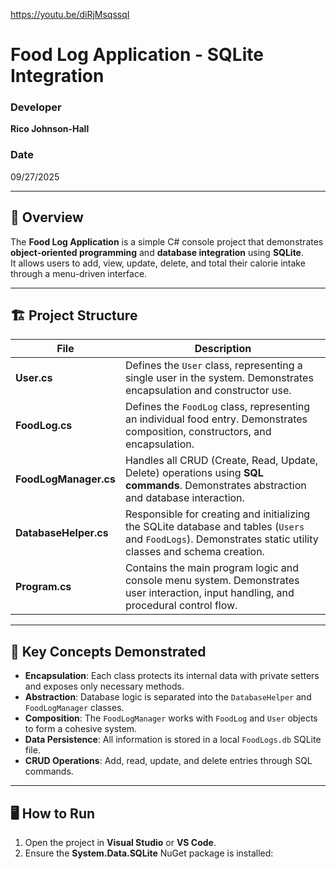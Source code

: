 

https://youtu.be/diRjMsqssqI

# Food Log Application - SQLite Integration

### Developer
**Rico Johnson-Hall**

### Date
09/27/2025

---

## 🧩 Overview
The **Food Log Application** is a simple C# console project that demonstrates **object-oriented programming** and **database integration** using **SQLite**.  
It allows users to add, view, update, delete, and total their calorie intake through a menu-driven interface.

---

## 🏗️ Project Structure

| File | Description |
|------|--------------|
| **User.cs** | Defines the `User` class, representing a single user in the system. Demonstrates encapsulation and constructor use. |
| **FoodLog.cs** | Defines the `FoodLog` class, representing an individual food entry. Demonstrates composition, constructors, and encapsulation. |
| **FoodLogManager.cs** | Handles all CRUD (Create, Read, Update, Delete) operations using **SQL commands**. Demonstrates abstraction and database interaction. |
| **DatabaseHelper.cs** | Responsible for creating and initializing the SQLite database and tables (`Users` and `FoodLogs`). Demonstrates static utility classes and schema creation. |
| **Program.cs** | Contains the main program logic and console menu system. Demonstrates user interaction, input handling, and procedural control flow. |

---

## 🧠 Key Concepts Demonstrated
- **Encapsulation**: Each class protects its internal data with private setters and exposes only necessary methods.
- **Abstraction**: Database logic is separated into the `DatabaseHelper` and `FoodLogManager` classes.
- **Composition**: The `FoodLogManager` works with `FoodLog` and `User` objects to form a cohesive system.
- **Data Persistence**: All information is stored in a local `FoodLogs.db` SQLite file.
- **CRUD Operations**: Add, read, update, and delete entries through SQL commands.

---

## 🖥️ How to Run
1. Open the project in **Visual Studio** or **VS Code**.
2. Ensure the **System.Data.SQLite** NuGet package is installed:

